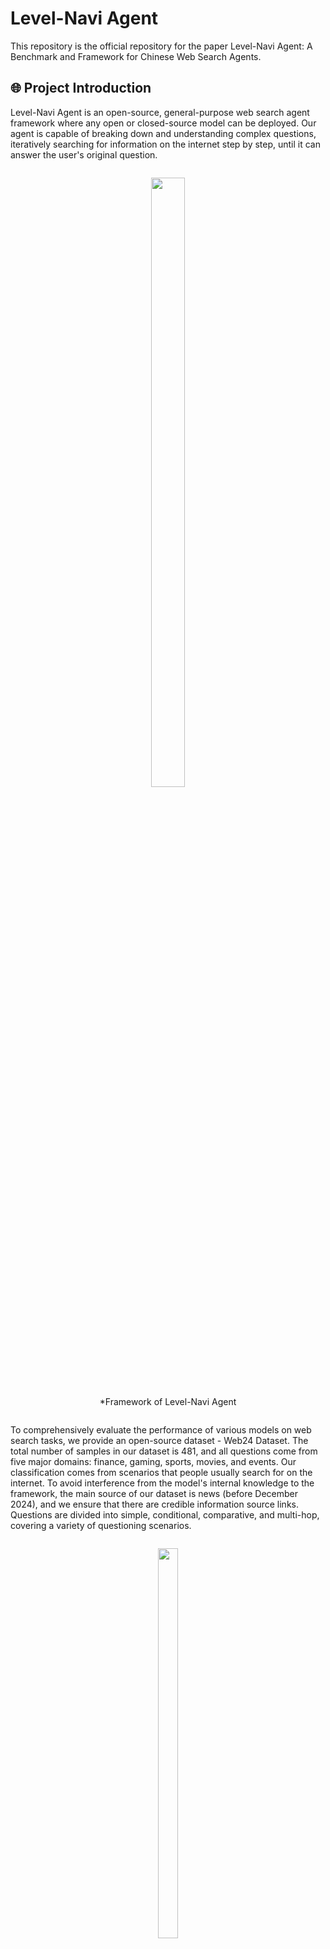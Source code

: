 # Level-Navi Agent

This repository is the official repository for the paper Level-Navi Agent: A Benchmark and Framework for Chinese Web Search Agents.

## 🌐 Project Introduction

Level-Navi Agent is an open-source, general-purpose web search agent framework where any open or closed-source model can be deployed. Our agent is capable of breaking down and understanding complex questions, iteratively searching for information on the internet step by step, until it can answer the user's original question.

<div style="text-align: center;">
    <figure style="display: inline-block; text-align: center;">
        <img src="asset/first.png" width="50%">
        <figcaption>*Framework of Level-Navi Agent</figcaption>
    </figure>
</div>

To comprehensively evaluate the performance of various models on web search tasks, we provide an open-source dataset - Web24 Dataset. The total number of samples in our dataset is 481, and all questions come from five major domains: finance, gaming, sports, movies, and events. Our classification comes from scenarios that people usually search for on the internet. To avoid interference from the model's internal knowledge to the framework, the main source of our dataset is news (before December 2024), and we ensure that there are credible information source links. Questions are divided into simple, conditional, comparative, and multi-hop, covering a variety of questioning scenarios.

<div style="text-align: center;">
    <figure style="display: inline-block; text-align: center;">
        <img src="asset/data.png" width="40%">
        <figcaption>*Web24 Dataset Composition</figcaption>
    </figure>
</div>

Here we provide some model test results, and more comprehensive experiments and analysis can be obtained in the paper.


| Model               | Few-shot    | $S_{final}$ | $S_{co}$ | $S_{rele}$ | $S_{simi}$ | $S_c$ | Pass rate |
|---------------------|-------------|-------------|----------|------------|------------|-------|-----------|
| **Internlm2.5-7B**  | zero-shot   | 49.48       | 0.47     | 0.81       | 0.56       | 2.62  | 0.92      |
|                     | three-shot  | 49.31       | 0.47     | 0.80       | 0.56       | 2.65  | 0.95      |
| **Internlm2.5-20B** | zero-shot   | 55.02       | 0.57     | 0.80       | 0.57       | 3.62  | 0.93      |
|                     | three-shot  | 55.43       | 0.57     | 0.80       | 0.57       | 2.69  | 0.97      |
| **GLM-4-9B**        | zero-shot   | 63.25       | 0.66     | 0.83       | 0.67       | 2.16  | 0.94      |
|                     | three-shot  | 43.43       | 0.37     | 0.81       | 0.56       | 2.69  | 0.92      |
| **Qwen2.5-3B**      | zero-shot   | 60.17       | 0.62     | 0.84       | 0.64       | 2.56  | 0.85      |
|                     | three-shot  | 60.45       | 0.63     | 0.84       | 0.59       | 2.12  | 0.86      |
| **Qwen2.5-7B**      | zero-shot   | 63.12       | 0.65     | 0.85       | 0.60       | 1.44  | 0.99      |
|                     | three-shot  | 65.84       | 0.70     | 0.84       | 0.62       | 1.64  | 1.00      |
| **Qwen2.5-14B**     | zero-shot   | 68.34       | 0.75     | 0.84       | 0.61       | 1.84  | 0.99      |
|                     | three-shot  | 68.39       | 0.75     | 0.84       | 0.61       | 1.81  | 1.00      |
| **Llama3.1-8B**     | zero-shot   | 37.02       | 0.30     | 0.74       | 0.51       | 3.60  | 0.88      |
|                     | three-shot  | 32.45       | 0.27     | 0.61       | 0.46       | 3.89  | 0.93      |

## 📝 Quick Start

按照以下步骤快速启动项目：

### 1. Clone the Project

Follow these steps to quickly start the project:

```bash
git clone [project address]
```

### 2. Set Up Environment

Use conda to create a Python 3.11 virtual environment:

```bash
conda create --name ai_search python=3.11
```

### 3. Install Dependencies

Enter the project directory and install dependencies:

```bash
cd [project directory]
pip install -r requirements.txt
```

### 4. Configure Search Engine API

Obtain a [Bing API Key](https://www.microsoft.com/en-us/bing/apis/bing-web-search-api)，and configure it in the configuration file(config/.env)(`BING_API`)

### 5. API/Local Mode

#### API Deployment
Obtain an OpenAI API Key，choose a model name, and configure it in the [configuration file](config/.env)(`API_KEY`, `MODEL_NAME`)

#### Local Model Deployment
Use vllm to deploy the local model in server mode.

Configure the model name/path MODEL_NAME_OR_PATH [script file](example/vllm_openai.sh) 

Change  API_BASE='http://localhost:8001/v1' in the [configuration file](config/.env)

Start the vllm service:
```bash
cd example
bash vllm_openai.sh
```

### 6. Start Testing

Activate the virtual environment and run the example code for testing:

```bash
cd example 
python terminal.py
```

### Test Example

```
输入：北京今天的天气怎么样？

返回示例响应：

北京2024年12月12日的天气预报如下：

- **天气状况**：多云转小雪
- **温度**：
  - 白天最高温度：4°C
  - 夜间最低温度：-3°C
- **风向风力**：
  - 白天：西南风，微风
  - 夜间：北风，微风
- **空气质量**：良好，可以正常参加户外活动，AQI为60，属于“良”级别。

建议出门时携带雨具，并注意防滑，尤其是在夜间和早晨。希望这些信息对您有所帮助！
```

```
输入：OpenAI o1 有什么值得关注的点？

返回示例响应：

### OpenAI o1 的主要特点和值得关注的点

#### 主要特点

1. **强化学习（Reinforcement Learning, RL）训练**：
   - o1 模型接受了强化学习训练，这是其核心特点之一。通过强化学习，模型能够根据反馈不断优化其输出，从而提高性能。

2. **更长的内部思维链（Chain of Thought, CoT）**：
   - 在模型推理时，o1 采用了更长的内部思维链。这意味着模型在回答问题之前会进行更深入的思考，将问题分解成更小的步骤逐一解决，从而生成更准确和合理的答案。

3. **强大的逻辑推理能力**：
   - o1 在物理、化学、数学等强逻辑领域表现出色。例如，在美国数学奥林匹克预选赛（AIME）中，o1 的准确率达到了74%，远超GPT-4的12%。在GPQA Diamond测试中，o1 超过了PhD级别的人类专家。

4. **拟人化的推理模式**：
   - o1 在回答问题时会进入拟人化思考模式，这种模式使得模型能够更好地理解问题的本质，分析问题的各个方面，从而给出更准确和合理的答案。

5. **自适应强化学习和纠错**：
   - o1 通过大规模的强化学习算法进行训练，能够不断优化自己的策略，识别和纠正错误，学会将复杂的步骤分解为更简单的部分，并在当前方法不奏效时尝试不同的方法来解决。

#### 值得关注的点

1. **训练和推理算力的增加**：
   - 由于引入了强化学习和更长的内部思维链，o1 在后训练和推理阶段需要更多的算力。这可能对硬件和计算资源提出更高的要求。

2. **多领域泛化能力的提升**：
   - 随着RL和CoT的不断迭代，o1 及后续模型有望出现“涌现”现象，将能力泛化到强逻辑以外的通用问题领域，这可能对复杂AI应用的迭代和发展产生重要影响。

3. **应用场景的扩展**：
   - o1 的强大推理能力使其在教育、科研、编程竞赛等多个领域都有广泛的应用前景。例如，它可以用于辅助教学、解决复杂的科研问题、编写复杂的代码等。

4. **技术进步的不确定性**：
   - 尽管o1 展示了强大的性能，但AI技术的进步仍然存在不确定性。宏观经济波动、技术发展不及预期等因素都可能影响o1 及其后续模型的发展。

5. **国内算力链和AI应用的发展**：
   - o1 的发布为国内算力链、苹果链和核心AI应用相关公司带来了新的机遇和挑战。建议关注这些领域的动态，以抓住潜在的投资机会。

### 总结
OpenAI o1 模型通过强化学习和更长的内部思维链，显著提升了在物理、化学、数学等强逻辑领域的性能。其拟人化的推理模式和自适应强化学习能力使其在多个应用场景中展现出巨大的潜力。然而，这也带来了对算力和计算资源的更高要求，值得相关企业和研究机构关注。
```
## 🏆 Benchmark

### 🚶🏼‍♂ Running Tests

Script for evaluating open-source models：[open_model_terminal.sh](example/run_benchmark/open_model_terminal.sh)

Set running parameters：

- `MODEL_NAME_OR_PATH` Model path/name
- `ALL_GPUS` Total number of hardware units
- `NUM_SERVICES` Number of vllm backend services
- `GPUS_PER_SERVICE` Number of GPUs used per service

```bash
cd example/run_benchmark
bash open_model_terminal.sh
```

Results are stored at：[data/metrics_rlts](data/metrics_rlts)

### 🔍️ Evaluation

Choose the name of the large model to be used as the evaluator and configure it in the [configuration file](config/.env)(`EVALUATOR_NAME`)

Evaluation script：[llm_eval_terminal.sh](example/eval/llm_eval_terminal.sh)

Evaluate all jsonl files under `data/metrics_rlts`

```bash
cd example/eval
bash llm_eval_terminal.sh
```

## ✨️ Citation

If our project has inspired your research/work, please cite it in the following format:
```
@article{,
  title={},
  author={},
  journal={},
  year={2024}
}
```

